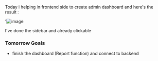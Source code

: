 Today i helping in frontend side to create admin dashboard and here's the result :

'![image](https://user-images.githubusercontent.com/85722211/210258154-b6019fbc-5d20-4654-b85a-ed3b4c5736fd.png)

I've done the sidebar and already clickable

### Tomorrow Goals
* finish the dashboard (Report function) and connect to backend
